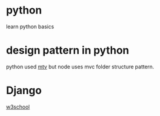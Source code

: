 # python
learn python basics

# design pattern in python
 python used [mtv](https://www.geeksforgeeks.org/django-project-mvt-structure/) but node uses mvc folder structure pattern.

 # Django

 [w3school](https://www.w3schools.com/django/django_admin_create_user.php)